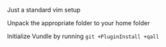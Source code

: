 Just a standard vim setup

Unpack the appropriate folder to your home folder

Initialize Vundle by running `git +PluginInstall +qall`
